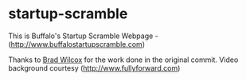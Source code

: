 startup-scramble
================

This is Buffalo's Startup Scramble Webpage - (http://www.buffalostartupscramble.com)

Thanks to [Brad Wilcox](https://github.com/socent) for the work done in the original commit.
Video background courtesy (http://www.fullyforward.com)
